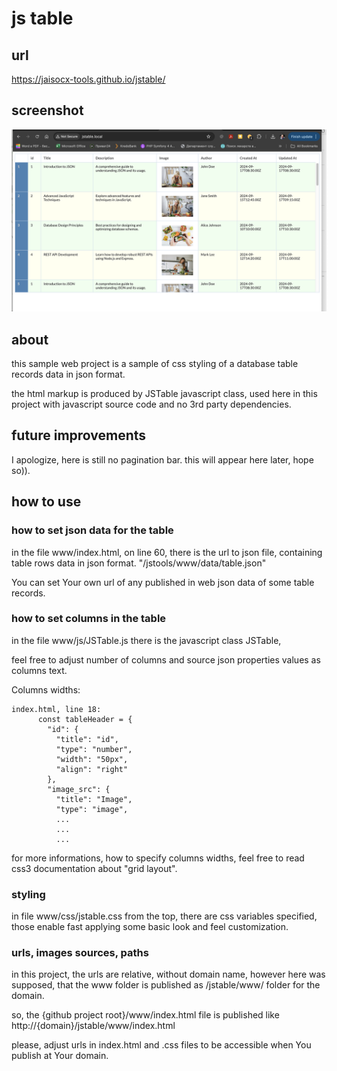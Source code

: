 # js table

## url
https://jaisocx-tools.github.io/jstable/


## screenshot
![JSTable screenshot](./Screenshot.2024-09-18.at.01.28.20.png)


## about
this sample web project is a sample of css styling of a database table records data in json format.

the html markup is produced by JSTable javascript class, used here in this project with javascript source code and no 3rd party dependencies.

## future improvements
I apologize, here is still no pagination bar. this will appear here later, hope so)).

## how to use

### how to set json data for the table
in the file www/index.html, on line 60,
there is the url to json file, containing table rows data in json format.
"/jstools/www/data/table.json"

You can set Your own url of any published in web json data of some table records.

### how to set columns in the table
in the file www/js/JSTable.js there is the javascript class JSTable,

feel free to adjust number of columns and source json properties values as columns text.

Columns widths:
```
index.html, line 18:
      const tableHeader = {
        "id": {
          "title": "id",
          "type": "number",
          "width": "50px",
          "align": "right"
        },
        "image_src": {
          "title": "Image",
          "type": "image",
          ...
          ...
          ...

```

for more informations, how to specify columns widths, feel free to read css3 documentation 
about "grid layout". 


### styling
in file www/css/jstable.css from the top, there are css variables specified, 
those enable fast applying some basic look and feel customization. 


### urls, images sources, paths
in this project, the urls are relative, without domain name, 
however here was supposed, that the www folder is published as /jstable/www/ folder for the domain.

so, the {github project root}/www/index.html file is published like http://{domain}/jstable/www/index.html 

please, adjust urls in index.html and .css files to be accessible when You publish at Your domain.

